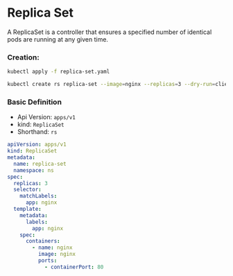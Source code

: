 # Replica Set

A ReplicaSet is a controller that ensures a specified number of identical pods are running at any given time.

### Creation:

```bash
kubectl apply -f replica-set.yaml
```

```bash
kubectl create rs replica-set --image=nginx --replicas=3 --dry-run=client
```

### Basic Definition

- Api Version: `apps/v1`
- kind: `ReplicaSet`
- Shorthand: `rs`

```yaml
apiVersion: apps/v1
kind: ReplicaSet
metadata:
  name: replica-set
  namespace: ns
spec:
  replicas: 3
  selector:
    matchLabels:
      app: nginx
  template:
    metadata:
      labels:
        app: nginx
    spec:
      containers:
        - name: nginx
          image: nginx
          ports:
            - containerPort: 80
```
